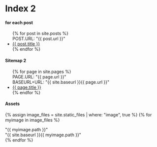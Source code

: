 # Index 2

#### for each post
<ul>
  {% for post in site.posts %}
    <div>POST.URL: "{{ post.url }}"</div>
    <li>
      <a href="{{ post.url }}">{{ post.title }}</a>
    </li>
  {% endfor %}
</ul>

#### Sitemap 2
<ul>
  {% for page in site.pages %}
    <div>PAGE.URL: "{{ page.url }}"</div>
    <div>BASEURL+URL: "{{ site.baseurl }}{{ page.url }}"</div>
    <li>
      <a href="{{ page.url }}">{{ page.title }}</a>
    </li>
  {% endfor %}
</ul>

#### Assets
{% assign image_files = site.static_files | where: "image", true %}
{% for myimage in image_files %}
<div>"{{ myimage.path }}"</div>
<div>"{{ site.baseurl }}{{ myimage.path }}"</div>
{% endfor %}